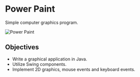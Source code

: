 # Power Paint
Simple computer graphics program.


![Power Paint](http://i.imgur.com/s4q34fO.png)

## Objectives
- Write a graphical application in Java.
- Utilize Swing components.
- Implement 2D graphics, mouse events and keyboard events.
